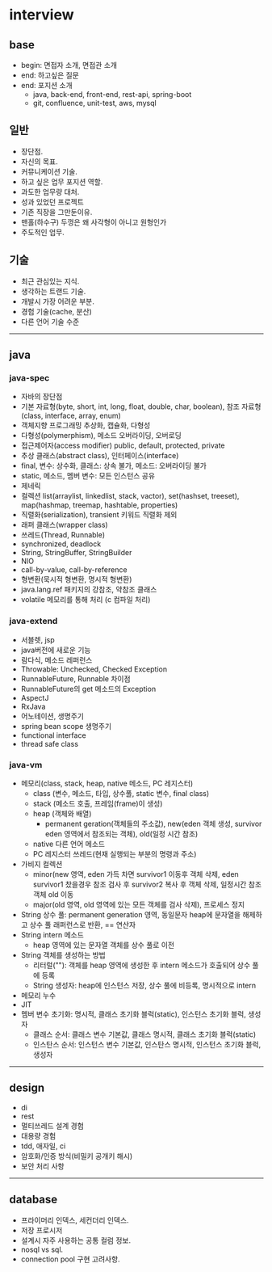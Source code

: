 # interview

<!--
description = 정리자료
tag = it, etc
-->

## base
- begin: 면접자 소개, 면접관 소개
- end: 하고싶은 질문
- end: 포지션 소개
  - java, back-end, front-end, rest-api, spring-boot
  - git, confluence, unit-test, aws, mysql

## 일반
- 장단점.
- 자신의 목표.
- 커뮤니케이션 기술.
- 하고 싶은 업무 포지션 역할.
- 과도한 업무량 대처.
- 성과 있었던 프로젝트
- 기존 직장을 그만둔이유.
- 맨홀(하수구) 두껑은 왜 사각형이 아니고 원형인가
- 주도적인 업무.

## 기술
- 최근 관심있는 지식.
- 생각하는 트랜드 기술.
- 개발시 가장 어려운 부분.
- 경험 기술(cache, 분산)
- 다른 언어 기술 수준

----
## java

### java-spec
- 자바의 장단점
- 기본 자료형(byte, short, int, long, float, double, char, boolean), 참조 자료형(class, interface, array, enum)
- 객체지향 프로그래밍 추상화, 캡슐화, 다형성
- 다형성(polymerphism), 메소드 오버라이딩, 오버로딩
- 접근제어자(access modifier) public, default, protected, private
- 추상 클래스(abstract class), 인터페이스(interface)
- final, 변수: 상수화, 클래스: 상속 불가, 메소드: 오버라이딩 불가
- static, 메소드, 멤버 변수: 모든 인스턴스 공유
- 제네릭
- 컬렉션 list(arraylist, linkedlist, stack, vactor), set(hashset, treeset), map(hashmap, treemap, hashtable, properties)
- 직렬화(serialization), transient 키워드 직렬화 제외
- 래퍼 클래스(wrapper class)
- 쓰레드(Thread, Runnable)
- synchronized, deadlock
- String, StringBuffer, StringBuilder
- NIO
- call-by-value, call-by-reference
- 형변환(묵시적 형변환, 명시적 형변환)
- java.lang.ref 패키지의 강참조, 약참조 클래스
- volatile 메모리를 통해 처리 (c 컴파일 처리)

### java-extend
- 서블렛, jsp
- java버전에 새로운 기능
- 람다식, 메소드 레퍼런스
- Throwable: Unchecked, Checked Exception
- RunnableFuture, Runnable 차이점
- RunnableFuture의 get 메소드의 Exception
- AspectJ
- RxJava
- 어노테이션, 생명주기
- spring bean scope 생명주기
- functional interface
- thread safe class

### java-vm
- 메모리(class, stack, heap, native 메소드, PC 레지스터)
  - class (변수, 메소드, 타입, 상수풀, static 변수, final class)
  - stack (메소드 호출, 프레임(frame)이 생성)
  - heap (객체와 배열)
    - permanent geration(객체들의 주소값), new(eden 객체 생성, survivor eden 영역에서 참조되는 객체), old(일정 시간 참조)
  - native 다른 언어 메소드
  - PC 레지스터 쓰레드(현재 실행되는 부분의 명령과 주소)
- 가비지 컬렉션 
  - minor(new 영역, eden 가득 차면 survivor1 이동후 객체 삭제, eden survivor1 찼을경우 참조 검사 후 survivor2 복사 후 객체 삭제, 일정시간 참조 객체 old 이동
  - major(old 영역, old 영역에 있는 모든 객체를 검사 삭제), 프로세스 정지
- String 상수 풀: permanent generation 영역, 동일문자 heap에 문자열을 해제하고 상수 풀 래퍼런스로 반환, == 연산자
- String intern 메소드
  - heap 영역에 있는 문자열 객체를 상수 풀로 이전
- String 객체를 생성하는 방법
  - 리터럴(""): 객체를 heap 영역에 생성한 후 intern 메소드가 호출되어 상수 풀에 등록
  - String 생성자: heap에 인스턴스 저장, 상수 풀에 비등록, 명시적으로 intern
- 메모리 누수
- JIT
- 멤버 변수 초기화: 명시적, 클래스 초기화 블럭(static), 인스턴스 초기화 블럭, 생성자
  - 클래스 순서: 클래스 변수 기본값, 클래스 명시적, 클래스 초기화 블럭(static)
  - 인스탄스 순서: 인스턴스 변수 기본값, 인스탄스 명시적, 인스턴스 초기화 블럭, 생성자

----
## design
- di
- rest
- 멀티쓰레드 설계 경험
- 대용량 경험
- tdd, 애자일, ci
- 암호화/인증 방식(비밀키 공개키 해시)
- 보안 처리 사항

----
## database
- 프라이머리 인덱스, 세컨더리 인덱스.
- 저장 프로시저
- 설계시 자주 사용하는 공통 컬럼 정보.
- nosql vs sql.
- connection pool 구현 고려사항.

